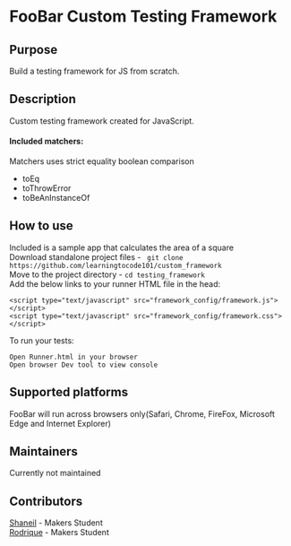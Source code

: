 # FooBar Custom Testing Framework

## Purpose
Build a testing framework for JS from scratch.

## Description
Custom testing framework created for JavaScript.  
#### Included matchers:
Matchers uses strict equality boolean comparison
* toEq   
* toThrowError  
* toBeAnInstanceOf  

## How to use
Included is a sample app that calculates the area of a square   
Download standalone project files - ``` git clone https://github.com/learningtocode101/custom_framework```  
Move to the project directory - ```cd testing_framework```  
Add the below links to your runner HTML file in the head:    

```
<script type="text/javascript" src="framework_config/framework.js"></script>
<script type="text/javascript" src="framework_config/framework.css"></script>
```  
To run your tests:
```
Open Runner.html in your browser  
Open browser Dev tool to view console
```
## Supported platforms
FooBar will run across browsers only(Safari, Chrome, FireFox, Microsoft Edge and Internet Explorer)

## Maintainers
Currently not maintained

## Contributors
[Shaneil](https://github.com/learningtocode101) - Makers Student  
[Rodrique](https://github.com/Rodrigue-K) - Makers Student  

